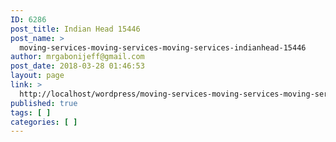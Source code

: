 ```yaml
---
ID: 6286
post_title: Indian Head 15446
post_name: >
  moving-services-moving-services-moving-services-indianhead-15446
author: mrgabonijeff@gmail.com
post_date: 2018-03-28 01:46:53
layout: page
link: >
  http://localhost/wordpress/moving-services-moving-services-moving-services-indianhead-15446/
published: true
tags: [ ]
categories: [ ]
---
```

